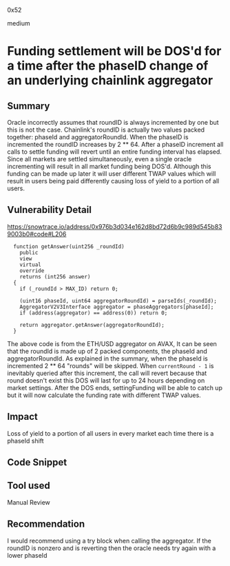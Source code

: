 0x52

medium

# Funding settlement will be DOS'd for a time after the phaseID change of an underlying chainlink aggregator

## Summary

Oracle incorrectly assumes that roundID is always incremented by one but this is not the case. Chainlink's roundID is actually two values packed together: phaseId and aggregatorRoundId. When the phaseID is incremented the roundID increases by 2 ** 64. After a phaseID increment all calls to settle funding will revert until an entire funding interval has elapsed. Since all markets are settled simultaneously, even a single oracle incrementing will result in all market funding being DOS'd. Although this funding can be made up later it will user different TWAP values which will result in users being paid differently causing loss of yield to a portion of all users. 

## Vulnerability Detail

https://snowtrace.io/address/0x976b3d034e162d8bd72d6b9c989d545b839003b0#code#L206

      function getAnswer(uint256 _roundId)
        public
        view
        virtual
        override
        returns (int256 answer)
      {
        if (_roundId > MAX_ID) return 0;
    
        (uint16 phaseId, uint64 aggregatorRoundId) = parseIds(_roundId);
        AggregatorV2V3Interface aggregator = phaseAggregators[phaseId];
        if (address(aggregator) == address(0)) return 0;
    
        return aggregator.getAnswer(aggregatorRoundId);
      }

The above code is from the ETH/USD aggregator on AVAX, It can be seen that the roundId is made up of 2 packed components, the phaseId and aggregatorRoundId. As explained in the summary, when the phaseId is incremented 2 ** 64 "rounds" will be skipped. When `currentRound - 1` is inevitably queried after this increment, the call will revert because that round doesn't exist this DOS will last for up to 24 hours depending on market settings. After the DOS ends, settingFunding will be able to catch up but it will now calculate the funding rate with different TWAP values.

## Impact

Loss of yield to a portion of all users in every market each time there is a phaseId shift

## Code Snippet

## Tool used

Manual Review

## Recommendation

I would recommend using a try block when calling the aggregator. If the roundID is nonzero and is reverting then the oracle needs try again with a lower phaseId